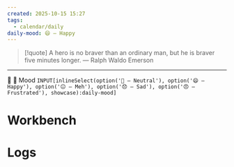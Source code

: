 ```yaml
---
created: 2025-10-15 15:27
tags:
  - calendar/daily
daily-mood: 😄 – Happy
---
```

> [!quote] A hero is no braver than an ordinary man, but he is braver five minutes longer.
> — Ralph Waldo Emerson

---

📑 🔹 Mood  `INPUT[inlineSelect(option('🙂 – Neutral'), option('😄 – Happy'), option('😐 – Meh'), option('😞 – Sad'), option('😠 – Frustrated'), showcase):daily-mood]`

 
# Workbench




# Logs